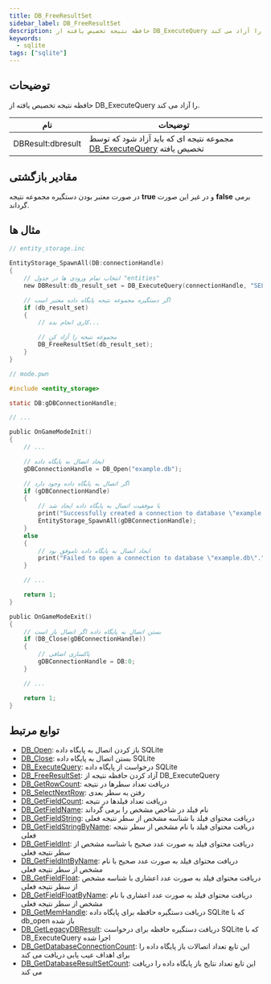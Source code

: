 ```yaml
---
title: DB_FreeResultSet
sidebar_label: DB_FreeResultSet
description: حافظه نتیجه تخصیص یافته از DB_ExecuteQuery را آزاد می کند.
keywords:
  - sqlite
tags: ["sqlite"]
---
```


## توضیحات

حافظه نتیجه تخصیص یافته از DB_ExecuteQuery را آزاد می کند.

| نام              | توضیحات                                                            |
| ----------------- | ---------------------------------------------------------------------- |
| DBResult:dbresult | مجموعه نتیجه ای که باید آزاد شود که توسط [DB_ExecuteQuery](DB_ExecuteQuery) تخصیص یافته |

## مقادیر بازگشتی

در صورت معتبر بودن دستگیره مجموعه نتیجه **true** و در غیر این صورت **false** برمی گرداند.

## مثال ها

```c
// entity_storage.inc

EntityStorage_SpawnAll(DB:connectionHandle)
{
    // انتخاب تمام ورودی ها در جدول "entities"
    new DBResult:db_result_set = DB_ExecuteQuery(connectionHandle, "SELECT * FROM `entities`");

    // اگر دستگیره مجموعه نتیجه پایگاه داده معتبر است
    if (db_result_set)
    {
        // کاری انجام بده...

        // مجموعه نتیجه را آزاد کن
        DB_FreeResultSet(db_result_set);
    }
}
```

```c
// mode.pwn

#include <entity_storage>

static DB:gDBConnectionHandle;

// ...

public OnGameModeInit()
{
    // ...

    // ایجاد اتصال به پایگاه داده
    gDBConnectionHandle = DB_Open("example.db");

    // اگر اتصال به پایگاه داده وجود دارد
    if (gDBConnectionHandle)
    {
        // با موفقیت اتصال به پایگاه داده ایجاد شد
        print("Successfully created a connection to database \"example.db\".");
        EntityStorage_SpawnAll(gDBConnectionHandle);
    }
    else
    {
        // ایجاد اتصال به پایگاه داده ناموفق بود
        print("Failed to open a connection to database \"example.db\".");
    }

    // ...

    return 1;
}

public OnGameModeExit()
{
    // بستن اتصال به پایگاه داده اگر اتصال باز است
    if (DB_Close(gDBConnectionHandle))
    {
        // پاکسازی اضافی
        gDBConnectionHandle = DB:0;
    }

    // ...

    return 1;
}
```

## توابع مرتبط

- [DB_Open](DB_Open): باز کردن اتصال به پایگاه داده SQLite
- [DB_Close](DB_Close): بستن اتصال به پایگاه داده SQLite
- [DB_ExecuteQuery](DB_ExecuteQuery): درخواست از پایگاه داده SQLite
- [DB_FreeResultSet](DB_FreeResultSet): آزاد کردن حافظه نتیجه از DB_ExecuteQuery
- [DB_GetRowCount](DB_GetRowCount): دریافت تعداد سطرها در نتیجه
- [DB_SelectNextRow](DB_SelectNextRow): رفتن به سطر بعدی
- [DB_GetFieldCount](DB_GetFieldCount): دریافت تعداد فیلدها در نتیجه
- [DB_GetFieldName](DB_GetFieldName): نام فیلد در شاخص مشخص را برمی گرداند
- [DB_GetFieldString](DB_GetFieldString): دریافت محتوای فیلد با شناسه مشخص از سطر نتیجه فعلی
- [DB_GetFieldStringByName](DB_GetFieldStringByName): دریافت محتوای فیلد با نام مشخص از سطر نتیجه فعلی
- [DB_GetFieldInt](DB_GetFieldInt): دریافت محتوای فیلد به صورت عدد صحیح با شناسه مشخص از سطر نتیجه فعلی
- [DB_GetFieldIntByName](DB_GetFieldIntByName): دریافت محتوای فیلد به صورت عدد صحیح با نام مشخص از سطر نتیجه فعلی
- [DB_GetFieldFloat](DB_GetFieldFloat): دریافت محتوای فیلد به صورت عدد اعشاری با شناسه مشخص از سطر نتیجه فعلی
- [DB_GetFieldFloatByName](DB_GetFieldFloatByName): دریافت محتوای فیلد به صورت عدد اعشاری با نام مشخص از سطر نتیجه فعلی
- [DB_GetMemHandle](DB_GetMemHandle): دریافت دستگیره حافظه برای پایگاه داده SQLite که با db_open باز شده
- [DB_GetLegacyDBResult](DB_GetLegacyDBResult): دریافت دستگیره حافظه برای درخواست SQLite که با DB_ExecuteQuery اجرا شده
- [DB_GetDatabaseConnectionCount](DB_GetDatabaseConnectionCount): این تابع تعداد اتصالات باز پایگاه داده را برای اهداف عیب یابی دریافت می کند
- [DB_GetDatabaseResultSetCount](DB_GetDatabaseResultSetCount): این تابع تعداد نتایج باز پایگاه داده را دریافت می کند